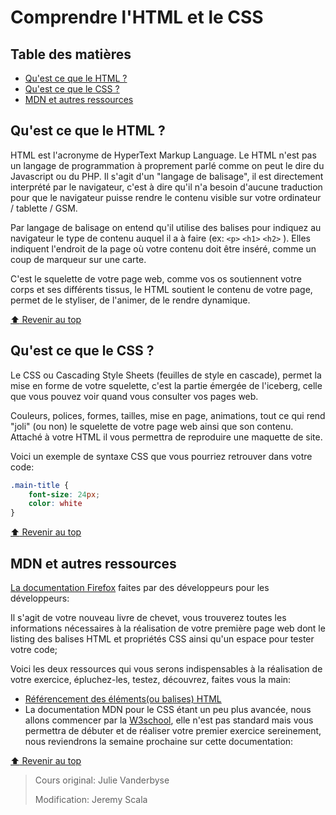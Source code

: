 <!-- omit in toc -->
# Comprendre l'HTML et le CSS

<!-- omit in toc -->
## Table des matières

- [Qu'est ce que le HTML ?](#quest-ce-que-le-html-)
- [Qu'est ce que le CSS ?](#quest-ce-que-le-css-)
- [MDN et autres ressources](#mdn-et-autres-ressources)

## Qu'est ce que le HTML ?

HTML est l'acronyme de HyperText Markup Language.
Le HTML n'est pas un langage de programmation à proprement parlé comme on peut le dire du Javascript ou du PHP.
Il s'agit d'un "langage de balisage", il est directement interprété par le navigateur, c'est à dire qu'il n'a besoin d'aucune traduction pour que le navigateur puisse rendre le contenu visible sur votre ordinateur / tablette / GSM.

Par langage de balisage on entend qu'il utilise des balises pour indiquez au navigateur le type de contenu auquel il a à faire (ex: `<p>` `<h1>` `<h2>`  ). Elles indiquent l'endroit de la page où votre contenu doit être inséré, comme un coup de marqueur sur une carte.

C'est le squelette de votre page web, comme vos os soutiennent votre corps et ses différents tissus, le HTML soutient le contenu de votre page, permet de le styliser, de l'animer, de le rendre dynamique.

[:arrow_up: Revenir au top](#table-des-matières)

## Qu'est ce que le CSS ?

Le CSS ou Cascading Style Sheets (feuilles de style en cascade), permet la mise en forme de votre squelette, c'est la partie émergée de l'iceberg, celle que vous pouvez voir quand vous consulter vos pages web.

Couleurs, polices, formes, tailles, mise en page, animations, tout ce qui rend "joli" (ou non) le squelette de votre page web ainsi que son contenu.
Attaché à votre HTML il vous permettra de reproduire une maquette de site.

Voici un exemple de syntaxe CSS que vous pourriez retrouver dans votre code:

```css
.main-title {
    font-size: 24px;
    color: white
}
```

[:arrow_up: Revenir au top](#table-des-matières)

## MDN et autres ressources

[La documentation Firefox](https://developer.mozilla.org/fr/) faites par des développeurs pour les développeurs: 

Il s'agit de votre nouveau livre de chevet, vous trouverez toutes les informations nécessaires à la réalisation de votre première page web dont le listing des balises HTML et propriétés CSS ainsi qu'un espace pour tester votre code;

Voici les deux ressources qui vous serons indispensables à la réalisation de votre exercice, épluchez-les, testez, découvrez, faites vous la main:

- [Référencement des éléments(ou balises) HTML](https://developer.mozilla.org/fr/docs/Web/HTML/Element)
- La documentation MDN pour le CSS étant un peu plus avancée, nous allons commencer par la [W3school](https://www.w3schools.com/css/default.asp ), elle n'est pas standard mais vous permettra de débuter et de réaliser votre premier exercice sereinement, nous reviendrons la semaine prochaine sur cette documentation:

[:arrow_up: Revenir au top](#table-des-matières)

> Cours original: Julie Vanderbyse
>
> Modification: Jeremy Scala
